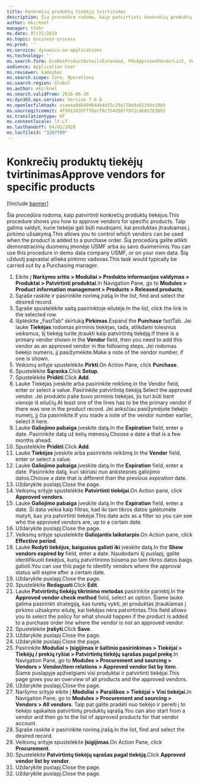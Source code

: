 ```yaml
---
title: Konkrečių produktų tiekėjų tvirtinimas
description: Šia procedūra rodoma, kaip patvirtinti konkrečių produktų tiekėjus.
author: mkirknel
manager: tfehr
ms.date: 07/22/2019
ms.topic: business-process
ms.prod: ''
ms.service: dynamics-ax-applications
ms.technology: ''
ms.search.form: EcoResProductDetailsExtended, PdsApprovedVendorList, VendTable
audience: Application User
ms.reviewer: kamaybac
ms.search.scope: Core, Operations
ms.search.region: Global
ms.author: mkirknel
ms.search.validFrom: 2016-06-30
ms.dyn365.ops.version: Version 7.0.0
ms.openlocfilehash: ccaeea8d0494644b4d55c29a778d9a8239de10b9
ms.sourcegitcommit: 4f9912439ff78acf0c754d5bff972c4b85763093
ms.translationtype: HT
ms.contentlocale: lt-LT
ms.lasthandoff: 04/02/2020
ms.locfileid: "3207789"
---
```

# <a name="approve-vendors-for-specific-products"></a><span data-ttu-id="2ce91-103">Konkrečių produktų tiekėjų tvirtinimas</span><span class="sxs-lookup"><span data-stu-id="2ce91-103">Approve vendors for specific products</span></span>

[!include [banner](../../includes/banner.md)]

<span data-ttu-id="2ce91-104">Šia procedūra rodoma, kaip patvirtinti konkrečių produktų tiekėjus.</span><span class="sxs-lookup"><span data-stu-id="2ce91-104">This procedure shows you how to approve vendors for specific products.</span></span> <span data-ttu-id="2ce91-105">Taip galima valdyti, kurie tiekėjai gali būti naudojami, kai produktas įtraukiamas į pirkimo užsakymą.</span><span class="sxs-lookup"><span data-stu-id="2ce91-105">This allows you to control which vendors can be used when the product is added to a purchase order.</span></span> <span data-ttu-id="2ce91-106">Šią procedūrą galite atlikti demonstracinių duomenų įmonėje USMF arba su savo duomenimis.</span><span class="sxs-lookup"><span data-stu-id="2ce91-106">You can use this procedure in demo data company USMF, or on your own data.</span></span> <span data-ttu-id="2ce91-107">Šią užduotį paprastai atlieka pirkimo vadovas.</span><span class="sxs-lookup"><span data-stu-id="2ce91-107">This task would typically be carried out by a Purchasing manager.</span></span>

1. <span data-ttu-id="2ce91-108">Eikite į **Naršymo sritis > Moduliai > Produkto informacijos valdymas > Produktai > Patvirtinti produktai**.</span><span class="sxs-lookup"><span data-stu-id="2ce91-108">In Navigation Pane, go to **Modules > Product information management > Products > Released products**.</span></span>
2. <span data-ttu-id="2ce91-109">Sąraše raskite ir pasirinkite norimą įrašą.</span><span class="sxs-lookup"><span data-stu-id="2ce91-109">In the list, find and select the desired record.</span></span>
3. <span data-ttu-id="2ce91-110">Sąraše spustelėkite saitą pasirinktoje eilutėje.</span><span class="sxs-lookup"><span data-stu-id="2ce91-110">In the list, click the link in the selected row.</span></span>
4. <span data-ttu-id="2ce91-111">Išplėskite „FastTab“ skirtuką **Pirkimas**.</span><span class="sxs-lookup"><span data-stu-id="2ce91-111">Expand the **Purchase** fastTab.</span></span> <span data-ttu-id="2ce91-112">Jei lauke **Tiekėjas** rodomas pirminis tiekėjas, tada, atlikdami tolesnius veiksmus, šį tiekėją turite įtraukti kaip patvirtintą tiekėją.</span><span class="sxs-lookup"><span data-stu-id="2ce91-112">If there is a primary vendor shown in the **Vendor** field, then you need to add this vendor as an approved vendor in the following steps.</span></span> <span data-ttu-id="2ce91-113">Jei rodomas tiekėjo numeris, jį pasižymėkite.</span><span class="sxs-lookup"><span data-stu-id="2ce91-113">Make a note of the vendor number, if one is shown.</span></span>  
5. <span data-ttu-id="2ce91-114">Veiksmų srityje spustelėkite **Pirkti**.</span><span class="sxs-lookup"><span data-stu-id="2ce91-114">On Action Pane, click **Purchase**.</span></span>
6. <span data-ttu-id="2ce91-115">Spustelėkite **Sąranka**.</span><span class="sxs-lookup"><span data-stu-id="2ce91-115">Click **Setup**.</span></span>
7. <span data-ttu-id="2ce91-116">Spustelėkite **Pridėti**.</span><span class="sxs-lookup"><span data-stu-id="2ce91-116">Click **Add**.</span></span>
8. <span data-ttu-id="2ce91-117">Lauke Tiekėjas įveskite arba pasirinkite reikšmę.</span><span class="sxs-lookup"><span data-stu-id="2ce91-117">In the Vendor field, enter or select a value.</span></span> <span data-ttu-id="2ce91-118">Pasirinkite patvirtintą tiekėją.</span><span class="sxs-lookup"><span data-stu-id="2ce91-118">Select the approved vendor.</span></span> <span data-ttu-id="2ce91-119">Jei produkto įraše buvo pirminis tiekėjas, jis turi būti bent vienoje iš eilučių.</span><span class="sxs-lookup"><span data-stu-id="2ce91-119">At least one of the lines has to be the primary vendor if there was one in the product record.</span></span> <span data-ttu-id="2ce91-120">Jei anksčiau pasižymėjote tiekėjo numerį, jį čia pasirinkite.</span><span class="sxs-lookup"><span data-stu-id="2ce91-120">If you made a note of the vendor number earlier, select it here.</span></span>  
9. <span data-ttu-id="2ce91-121">Lauke **Galiojimo pabaiga** įveskite datą.</span><span class="sxs-lookup"><span data-stu-id="2ce91-121">In the **Expiration** field, enter a date.</span></span> <span data-ttu-id="2ce91-122">Pasirinkite datą už kelių mėnesių.</span><span class="sxs-lookup"><span data-stu-id="2ce91-122">Choose a date a that is a few months ahead.</span></span>  
10. <span data-ttu-id="2ce91-123">Spustelėkite **Pridėti**.</span><span class="sxs-lookup"><span data-stu-id="2ce91-123">Click **Add**.</span></span>
11. <span data-ttu-id="2ce91-124">Lauke **Tiekėjas** įveskite arba pasirinkite reikšmę.</span><span class="sxs-lookup"><span data-stu-id="2ce91-124">In the **Vendor** field, enter or select a value.</span></span>
12. <span data-ttu-id="2ce91-125">Lauke **Galiojimo pabaiga** įveskite datą.</span><span class="sxs-lookup"><span data-stu-id="2ce91-125">In the **Expiration** field, enter a date.</span></span> <span data-ttu-id="2ce91-126">Pasirinkite datą, kuri skiriasi nuo ankstesnės galiojimo datos.</span><span class="sxs-lookup"><span data-stu-id="2ce91-126">Choose a date that is different than the previous expiration date.</span></span>  
13. <span data-ttu-id="2ce91-127">Uždarykite puslapį.</span><span class="sxs-lookup"><span data-stu-id="2ce91-127">Close the page.</span></span>
14. <span data-ttu-id="2ce91-128">Veiksmų srityje spustelėkite **Patvirtinti tiekėjai**.</span><span class="sxs-lookup"><span data-stu-id="2ce91-128">On Action pane, click **Approved vendors**.</span></span>
15. <span data-ttu-id="2ce91-129">Lauke **Galiojimo pabaiga** įveskite datą.</span><span class="sxs-lookup"><span data-stu-id="2ce91-129">In the **Expiration** field, enter a date.</span></span> <span data-ttu-id="2ce91-130">Ši data veikia kaip filtras, kad iki tam tikros datos galėtumėte matyti, kas yra patvirtinti tiekėjai.</span><span class="sxs-lookup"><span data-stu-id="2ce91-130">This date acts as a filter so you can see who the approved vendors are, up to a certain date.</span></span>  
16. <span data-ttu-id="2ce91-131">Uždarykite puslapį.</span><span class="sxs-lookup"><span data-stu-id="2ce91-131">Close the page.</span></span>
17. <span data-ttu-id="2ce91-132">Veiksmų srityje spustelėkite **Galiojantis laikotarpis**.</span><span class="sxs-lookup"><span data-stu-id="2ce91-132">On Action pane, click **Effective period**.</span></span>
18. <span data-ttu-id="2ce91-133">Lauke **Rodyti tiekėjus, baigusius galioti iki** įveskite datą.</span><span class="sxs-lookup"><span data-stu-id="2ce91-133">In the **Show vendors expired by** field, enter a date.</span></span> <span data-ttu-id="2ce91-134">Naudodami šį puslapį, galite identifikuoti tiekėjus, kurių patvirtinimo būsena po tam tikros datos baigs galioti.</span><span class="sxs-lookup"><span data-stu-id="2ce91-134">You can use this page to identify vendors where the approval status will expire after a certain date.</span></span>  
19. <span data-ttu-id="2ce91-135">Uždarykite puslapį.</span><span class="sxs-lookup"><span data-stu-id="2ce91-135">Close the page.</span></span>
20. <span data-ttu-id="2ce91-136">Spustelėkite **Redaguoti**.</span><span class="sxs-lookup"><span data-stu-id="2ce91-136">Click **Edit**.</span></span>
21. <span data-ttu-id="2ce91-137">Lauke **Patvirtintų tiekėjų tikrinimo metodas** pasirinkite parinktį.</span><span class="sxs-lookup"><span data-stu-id="2ce91-137">In the **Approved vendor check method** field, select an option.</span></span> <span data-ttu-id="2ce91-138">Šiame lauke galima pasirinkti strategiją, kas turėtų vykti, jei produktas įtraukiamas į pirkimo užsakymo eilutę, kai tiekėjas nėra patvirtintas.</span><span class="sxs-lookup"><span data-stu-id="2ce91-138">This field allows you to select the policy for what should happen if the product is added to a purchase order line where the vendor is not an approved vendor.</span></span>  
22. <span data-ttu-id="2ce91-139">Spustelėkite **Įrašyti**.</span><span class="sxs-lookup"><span data-stu-id="2ce91-139">Click **Save**.</span></span>
23. <span data-ttu-id="2ce91-140">Uždarykite puslapį.</span><span class="sxs-lookup"><span data-stu-id="2ce91-140">Close the page.</span></span>
24. <span data-ttu-id="2ce91-141">Uždarykite puslapį.</span><span class="sxs-lookup"><span data-stu-id="2ce91-141">Close the page.</span></span>
25. <span data-ttu-id="2ce91-142">Pasirinkite **Moduliai > Įsigijimas ir šaltinio pasirinkimas > Tiekėjai > Tiekėjų / prekių ryšiai > Patvirtintų tiekėjų sąrašas pagal prekę**.</span><span class="sxs-lookup"><span data-stu-id="2ce91-142">In Navigation Pane, go to **Modules > Procurement and sourcing > Vendors > Vendor/item relations > Approved vendor list by item**.</span></span> <span data-ttu-id="2ce91-143">Šiame puslapyje apžvelgiami visi produktai ir patvirtinti tiekėjai.</span><span class="sxs-lookup"><span data-stu-id="2ce91-143">This page gives you an overview of all products and the approved vendors.</span></span>  
26. <span data-ttu-id="2ce91-144">Uždarykite puslapį.</span><span class="sxs-lookup"><span data-stu-id="2ce91-144">Close the page.</span></span>
27. <span data-ttu-id="2ce91-145">Naršymo srityje eikite į **Moduliai > Paraiškos > Tiekėjai > Visi tiekėjai.**</span><span class="sxs-lookup"><span data-stu-id="2ce91-145">In Navigation Pane, go to **Modules > Procurement and sourcing > Vendors > All vendors**.</span></span> <span data-ttu-id="2ce91-146">Taip pat galite pradėti nuo tiekėjo ir pereiti į to tiekėjo sąskaitos patvirtintų produktų sąrašą.</span><span class="sxs-lookup"><span data-stu-id="2ce91-146">You can also start from a vendor and then go to the list of approved products for that vendor account.</span></span>  
28. <span data-ttu-id="2ce91-147">Sąraše raskite ir pasirinkite norimą įrašą.</span><span class="sxs-lookup"><span data-stu-id="2ce91-147">In the list, find and select the desired record.</span></span>
29. <span data-ttu-id="2ce91-148">Veiksmų srityje spustelėkite **Įsigijimas**.</span><span class="sxs-lookup"><span data-stu-id="2ce91-148">On Action Pane, click **Procurement**.</span></span>
30. <span data-ttu-id="2ce91-149">Spustelėkite **Patvirtintų tiekėjų sąrašas pagal tiekėją**.</span><span class="sxs-lookup"><span data-stu-id="2ce91-149">Click **Approved vendor list by vendor**.</span></span>
31. <span data-ttu-id="2ce91-150">Uždarykite puslapį.</span><span class="sxs-lookup"><span data-stu-id="2ce91-150">Close the page.</span></span>
32. <span data-ttu-id="2ce91-151">Uždarykite puslapį.</span><span class="sxs-lookup"><span data-stu-id="2ce91-151">Close the page.</span></span>

